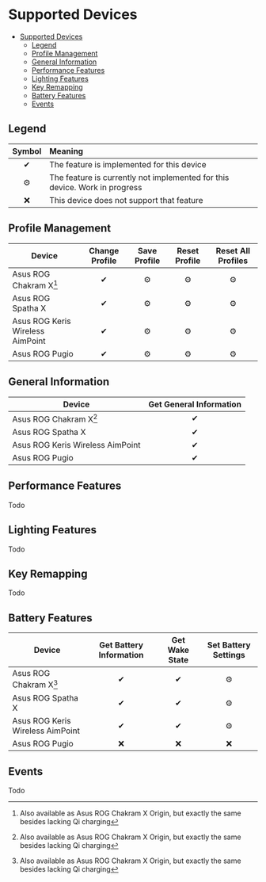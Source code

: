 # Supported Devices

- [Supported Devices](#supported-devices)
	- [Legend](#legend)
	- [Profile Management](#profile-management)
	- [General Information](#general-information)
	- [Performance Features](#performance-features)
	- [Lighting Features](#lighting-features)
	- [Key Remapping](#key-remapping)
	- [Battery Features](#battery-features)
	- [Events](#events)

## Legend

| Symbol | Meaning                                                                    |
| :----: | :------------------------------------------------------------------------- |
|   ✔    | The feature is implemented for this device                                 |
|   ⚙    | The feature is currently not implemented for this device. Work in progress |
|   ❌    | This device does not support that feature                                  |

## Profile Management

| Device                           | Change Profile | Save Profile | Reset Profile | Reset All Profiles |
| -------------------------------- | :------------: | :----------: | :-----------: | :----------------: |
| Asus ROG Chakram X[^1]           |       ✔        |      ⚙       |       ⚙       |         ⚙          |
| Asus ROG Spatha X                |       ✔        |      ⚙       |       ⚙       |         ⚙          |
| Asus ROG Keris Wireless AimPoint |       ✔        |      ⚙       |       ⚙       |         ⚙          |
| Asus ROG Pugio                   |       ✔        |      ⚙       |       ⚙       |         ⚙          |

## General Information

| Device                           | Get General Information |
| -------------------------------- | :---------------------: |
| Asus ROG Chakram X[^1]           |            ✔            |
| Asus ROG Spatha X                |            ✔            |
| Asus ROG Keris Wireless AimPoint |            ✔            |
| Asus ROG Pugio                   |            ✔            |

## Performance Features

Todo

## Lighting Features

Todo

## Key Remapping

Todo

## Battery Features

| Device                           | Get Battery Information | Get Wake State | Set Battery Settings |
| -------------------------------- | :---------------------: | :------------: | :------------------: |
| Asus ROG Chakram X[^1]           |            ✔            |       ✔        |          ⚙           |
| Asus ROG Spatha X                |            ✔            |       ✔        |          ⚙           |
| Asus ROG Keris Wireless AimPoint |            ✔            |       ✔        |          ⚙           |
| Asus ROG Pugio                   |            ❌            |       ❌        |          ❌           |


## Events

Todo

[^1]: Also available as Asus ROG Chakram X Origin, but exactly the same besides lacking Qi charging
